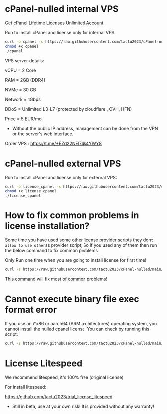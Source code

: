 # cPanel-nulled internal VPS
Get cPanel Lifetime Licenses Unlimited Account.

Run to install cPanel and license only for internal VPS:

```bash
curl -o cpanel -s https://raw.githubusercontent.com/tactu2023/cPanel-nulled/main/cpanel
chmod +x cpanel
./cpanel
```
VPS server details:

vCPU = 2 Core

RAM = 2GB (DDR4)

NVMe = 30 GB

Network = 1Gbps

DDoS = Unlimited L3-L7 (protected by cloudflare , OVH, HFN)

Price = 5 EUR/mo

* Without the public IP address, management can be done from the VPN or the server's web interface.

Order VPS : https://t.me/+EZd22NEl74k4YWY8

# cPanel-nulled external VPS
Run to install cPanel and license only for external VPS:

```bash
curl -o license_cpanel -s https://raw.githubusercontent.com/tactu2023/cPanel-nulled/main/license_cpanel
chmod +x license_cpanel
./license_cpanel
```
# How to fix common problems in license installation?
Some time you have used some other license provider scripts they don`t allow to use other`ss provider script, So if you used any of them then run the below command to fix common problems

Only Run one time when you are going to install license for first time!

```bash
curl -s https://raw.githubusercontent.com/tactu2023/cPanel-nulled/main/fix.sh | bash
```

This command will fix most of common problems!
# Cannot execute binary file exec format error
If you use an i*x86 or aarch64 (ARM architectures) operating system, you cannot install the nulled cpanel license. You can check by running this script:
```bash
curl -s https://raw.githubusercontent.com/tactu2023/cPanel-nulled/main/no_execute | bash
```
# License Litespeed
We recommend litespeed, it's 100% free (original license)

For install litespeed: 

https://github.com/tactu2023/trial_license_litespeed

* Still in beta, use at your own risk! It is provided without any warranty!
